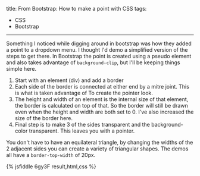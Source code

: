 title: From Bootstrap: How to make a point with CSS
tags:
- CSS
- Bootstrap
---

Something I noticed while digging around in bootstrap was how they added a point to a dropdown menu. I thought I'd demo a simplified version of the steps to get there. In Bootstrap the point is created using a pseudo element and also takes advantage of ```background-clip```, but I'll be keeping things simple here.

1. Start with an element (div) and add a border
2. Each side of the border is connected at either end by a mitre joint. This is what is taken advantage of To create the pointer look.
3. The height and width of an element is the internal size of that element, the border is calculated on top of that. So the border will still be drawn even when the height and width are both set to 0. I've also increased the size of the border here.
4. Final step is to make 3 of the sides transparent and the background-color transparent. This leaves you with a pointer.


You don't have to have an equilateral triangle, by changing the widths of the 2 adjacent sides you can create a variety of triangular shapes. The demos all have a ```border-top-width``` of 20px.



 {% jsfiddle 6gy3F result,html,css %}
